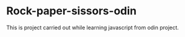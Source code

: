 # Rock-paper-sissors-odin
This is project carried out while learning javascript from odin project. 
